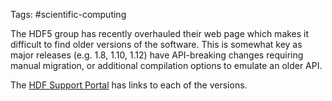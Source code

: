 Tags: #scientific-computing 

The HDF5 group has recently overhauled their web page which makes it difficult to find older versions of the software.  This is somewhat key as major releases (e.g. 1.8, 1.10, 1.12) have API-breaking changes requiring manual migration, or additional compilation options to emulate an older API.

The [HDF Support Portal](https://portal.hdfgroup.org/display/support/Downloads) has links to each of the versions.
